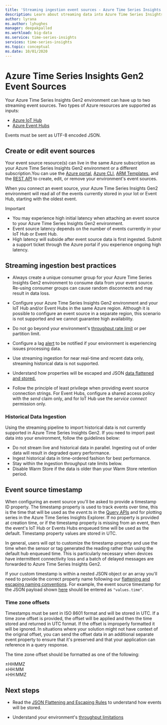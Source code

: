 ```yaml
---
title: 'Streaming ingestion event sources - Azure Time Series Insights Gen2 | Microsoft Docs'
description: Learn about streaming data into Azure Time Series Insights Gen2.
author: lyrana
ms.author: lyhughes
manager: deepakpalled
ms.workload: big-data
ms.service: time-series-insights
services: time-series-insights
ms.topic: conceptual
ms.date: 10/01/2020
---
```


# Azure Time Series Insights Gen2 Event Sources

 Your Azure Time Series Insights Gen2 environment can have up to two streaming event sources. Two types of Azure resources are supported as inputs:

- [Azure IoT Hub](../iot-hub/about-iot-hub.md)
- [Azure Event Hubs](../event-hubs/event-hubs-about.md)

Events must be sent as UTF-8 encoded JSON.

## Create or edit event sources

Your event source resource(s) can live in the same Azure subscription as your Azure Time Series Insights Gen2 environment or a different subscription.You can use the [Azure portal](./tutorials-set-up-tsi-environment.md#create-a-preview-payg-environment), [Azure CLI](https://github.com/Azure/azure-cli-extensions/tree/master/src/timeseriesinsights), [ARM Templates](time-series-insights-manage-resources-using-azure-resource-manager-template.md), and the [REST API](/rest/api/time-series-insights/management(gen1/gen2)/eventsources) to create, edit, or remove your environment's event sources.

When you connect an event source, your Azure Time Series Insights Gen2 environment will read all of the events currently stored in your Iot or Event Hub, starting with the oldest event.

> [!IMPORTANT]
>
> - You may experience high initial latency when attaching an event source to your Azure Time Series Insights Gen2 environment.
> - Event source latency depends on the number of events currently in your IoT Hub or Event Hub.
> - High latency will subside after event source data is first ingested. Submit a support ticket through the Azure portal if you experience ongoing high latency.

## Streaming ingestion best practices

- Always create a unique consumer group for your Azure Time Series Insights Gen2 environment to consume data from your event source. Re-using consumer groups can cause random disconnects and may result in data loss.

- Configure your Azure Time Series Insights Gen2 environment and your IoT Hub and/or Event Hubs in the same Azure region. Although it is possible to configure an event source in a separate region, this scenario is not supported and we cannot guarantee high availability.

- Do not go beyond your environment's [throughput rate limit](./concepts-streaming-ingress-throughput-limits.md) or per partition limit.

- Configure a lag [alert](./time-series-insights-environment-mitigate-latency.md#monitor-latency-and-throttling-with-alerts) to be notified if your environment is experiencing issues processing data.

- Use streaming ingestion for near real-time and recent data only, streaming historical data is not supported.

- Understand how properties will be escaped and JSON [data flattened and stored.](./concepts-json-flattening-escaping-rules.md)

- Follow the principle of least privilege when providing event source connection strings. For Event Hubs, configure a shared access policy with the *send* claim only, and for IoT Hub use the *service connect* permission only.

### Historical Data Ingestion

Using the streaming pipeline to import historical data is not currently supported in Azure Time Series Insights Gen2. If you need to import past data into your environment, follow the guidelines below:

- Do not stream live and historical data in parallel. Ingesting out of order data will result in degraded query performance.
- Ingest historical data in time-ordered fashion for best performance.
- Stay within the ingestion throughput rate limits below.
- Disable Warm Store if the data is older than your Warm Store retention period.

## Event source timestamp

When configuring an event source you'll be asked to provide a timestamp ID property. The timestamp property is used to track events over time, this is the time that will be used as the $event.$ts in the [Query APIs](/rest/api/time-series-insights/dataaccessgen2/query/execute) and for plotting series in the Azure Time Series Insights Explorer. If no property is provided at creation time, or if the timestamp property is missing from an event, then the event's IoT Hub or Events Hubs enqueued time will be used as the default. Timestamp property values are stored in UTC.

In general, users will opt to customize the timestamp property and use the time when the sensor or tag generated the reading rather than using the default hub enqueued time. This is particularly necessary when devices have intermittent connectivity loss and a batch of delayed messages are forwarded to Azure Time Series Insights Gen2.

If your custom timestamp is within a nested JSON object or an array you'll need to provide the correct property name following our [flattening and escaping naming conventions](concepts-json-flattening-escaping-rules.md). For example, the event source timestamp for the JSON payload shown [here](concepts-json-flattening-escaping-rules.md#example-a) should be entered as `"values.time"`.

### Time zone offsets

Timestamps must be sent in ISO 8601 format and will be stored in UTC. If a time zone offset is provided, the offset will be applied and then the time stored and returned in UTC format. If the offset is improperly formatted it will be ignored. In situations where your solution might not have context of the original offset, you can send the offset data in an additional separate event property to ensure that it's preserved and that your application can reference in a query response.

The time zone offset should be formatted as one of the following:

±HHMMZ</br>
±HH:MM</br>
±HH:MMZ</br>

## Next steps

- Read the [JSON Flattening and Escaping Rules](./concepts-json-flattening-escaping-rules.md) to understand how events will be stored.

- Understand your environment's [throughput limitations](./concepts-streaming-ingress-throughput-limits.md)
